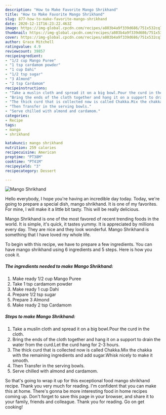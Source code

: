 ```yaml
---
description: "How to Make Favorite Mango Shrikhand"
title: "How to Make Favorite Mango Shrikhand"
slug: 877-how-to-make-favorite-mango-shrikhand
date: 2020-12-11T16:23:22.463Z
image: https://img-global.cpcdn.com/recipes/a803b4a9f339d686/751x532cq70/mango-shrikhand-recipe-main-photo.jpg
thumbnail: https://img-global.cpcdn.com/recipes/a803b4a9f339d686/751x532cq70/mango-shrikhand-recipe-main-photo.jpg
cover: https://img-global.cpcdn.com/recipes/a803b4a9f339d686/751x532cq70/mango-shrikhand-recipe-main-photo.jpg
author: Grace Mitchell
ratingvalue: 4.9
reviewcount: 39857
recipeingredient:
- "1/2 cup Mango Puree"
- "1 tsp cardamom powder"
- "1 cup Dahi"
- "1/2 tsp sugar"
- "3 Almond"
- "2 tsp Cardamom"
recipeinstructions:
- "Take a muslin cloth and spread it on a big bowl.Pour the curd in the cloth."
- "Bring the ends of the cloth together and hang it on a support to drain the water from the curd.Let the curd hang for 2-3 hours."
- "The thick curd that is collected now is called Chakka.Mix the chakka with the remaining ingredients and add sugar.Whisk nicely to make it smooth."
- "Then Transfer in the serving bowls."
- "Serve chilled with almond and cardamom."
categories:
- Recipe
tags:
- mango
- shrikhand

katakunci: mango shrikhand 
nutrition: 259 calories
recipecuisine: American
preptime: "PT38M"
cooktime: "PT41M"
recipeyield: "3"
recipecategory: Dessert

---
```



![Mango Shrikhand](https://img-global.cpcdn.com/recipes/a803b4a9f339d686/751x532cq70/mango-shrikhand-recipe-main-photo.jpg)

Hello everybody, I hope you're having an incredible day today. Today, we're going to prepare a special dish, mango shrikhand. It is one of my favorites. For mine, I will make it a little bit tasty. This will be really delicious.



Mango Shrikhand is one of the most favored of recent trending foods in the world. It is simple, it's quick, it tastes yummy. It is appreciated by millions every day. They are nice and they look wonderful. Mango Shrikhand is something that I have loved my whole life.


To begin with this recipe, we have to prepare a few ingredients. You can have mango shrikhand using 6 ingredients and 5 steps. Here is how you cook it.

<!--inarticleads1-->

##### The ingredients needed to make Mango Shrikhand:

1. Make ready 1/2 cup Mango Puree
1. Take 1 tsp cardamom powder
1. Make ready 1 cup Dahi
1. Prepare 1/2 tsp sugar
1. Prepare 3 Almond
1. Make ready 2 tsp Cardamom




<!--inarticleads2-->

##### Steps to make Mango Shrikhand:

1. Take a muslin cloth and spread it on a big bowl.Pour the curd in the cloth.
1. Bring the ends of the cloth together and hang it on a support to drain the water from the curd.Let the curd hang for 2-3 hours.
1. The thick curd that is collected now is called Chakka.Mix the chakka with the remaining ingredients and add sugar.Whisk nicely to make it smooth.
1. Then Transfer in the serving bowls.
1. Serve chilled with almond and cardamom.




So that's going to wrap it up for this exceptional food mango shrikhand recipe. Thank you very much for reading. I'm confident that you can make this at home. There's gonna be more interesting food in home recipes coming up. Don't forget to save this page in your browser, and share it to your family, friends and colleague. Thank you for reading. Go on get cooking!
